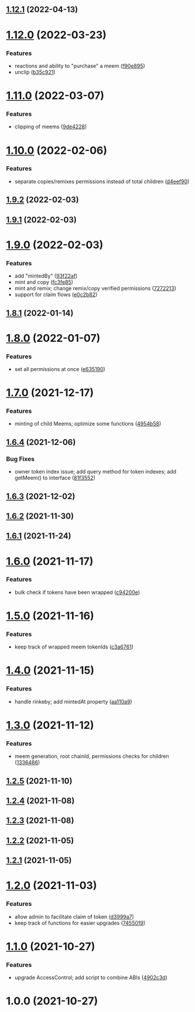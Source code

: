 ## [1.12.1](https://github.com/meemproject/meem-contracts/compare/v1.12.0...v1.12.1) (2022-04-13)

# [1.12.0](https://github.com/meemproject/meem-contracts/compare/v1.11.0...v1.12.0) (2022-03-23)


### Features

* reactions and ability to "purchase" a meem ([f90e895](https://github.com/meemproject/meem-contracts/commit/f90e895))
* unclip ([b35c921](https://github.com/meemproject/meem-contracts/commit/b35c921))

# [1.11.0](https://github.com/meemproject/meem-contracts/compare/v1.10.0...v1.11.0) (2022-03-07)


### Features

* clipping of meems ([9de4228](https://github.com/meemproject/meem-contracts/commit/9de4228))

# [1.10.0](https://github.com/meemproject/meem-contracts/compare/v1.9.2...v1.10.0) (2022-02-06)


### Features

* separate copies/remixes permissions instead of total children ([d4eef90](https://github.com/meemproject/meem-contracts/commit/d4eef90))

## [1.9.2](https://github.com/meemproject/meem-contracts/compare/v1.9.1...v1.9.2) (2022-02-03)

## [1.9.1](https://github.com/meemproject/meem-contracts/compare/v1.9.0...v1.9.1) (2022-02-03)

# [1.9.0](https://github.com/meemproject/meem-contracts/compare/v1.8.1...v1.9.0) (2022-02-03)


### Features

* add "mintedBy" ([93f22af](https://github.com/meemproject/meem-contracts/commit/93f22af))
* mint and copy ([fc3fe85](https://github.com/meemproject/meem-contracts/commit/fc3fe85))
* mint and remix; change remix/copy verified permissions ([7272213](https://github.com/meemproject/meem-contracts/commit/7272213))
* support for claim flows ([e0c2b82](https://github.com/meemproject/meem-contracts/commit/e0c2b82))

## [1.8.1](https://github.com/meemproject/meem-contracts/compare/v1.8.0...v1.8.1) (2022-01-14)

# [1.8.0](https://github.com/meemproject/meem-contracts/compare/v1.7.0...v1.8.0) (2022-01-07)


### Features

* set all permissions at once ([e635190](https://github.com/meemproject/meem-contracts/commit/e635190))

# [1.7.0](https://github.com/meemproject/meem-contracts/compare/v1.6.4...v1.7.0) (2021-12-17)


### Features

* minting of child Meems; optimize some functions ([4954b58](https://github.com/meemproject/meem-contracts/commit/4954b58))

## [1.6.4](https://github.com/meemproject/meem-contracts/compare/v1.6.3...v1.6.4) (2021-12-06)


### Bug Fixes

* owner token index issue; add query method for token indexes; add getMeem() to interface ([81f3552](https://github.com/meemproject/meem-contracts/commit/81f3552))

## [1.6.3](https://github.com/meemproject/meem-contracts/compare/v1.6.2...v1.6.3) (2021-12-02)

## [1.6.2](https://github.com/meemproject/meem-contracts/compare/v1.6.1...v1.6.2) (2021-11-30)

## [1.6.1](https://github.com/meemproject/meem-contracts/compare/v1.6.0...v1.6.1) (2021-11-24)

# [1.6.0](https://github.com/meemproject/meem-contracts/compare/v1.5.0...v1.6.0) (2021-11-17)


### Features

* bulk check if tokens have been wrapped ([c94200e](https://github.com/meemproject/meem-contracts/commit/c94200e))

# [1.5.0](https://github.com/meemproject/meem-contracts/compare/v1.4.0...v1.5.0) (2021-11-16)


### Features

* keep track of wrapped meem tokenIds ([c3a6761](https://github.com/meemproject/meem-contracts/commit/c3a6761))

# [1.4.0](https://github.com/meemproject/meem-contracts/compare/v1.3.0...v1.4.0) (2021-11-15)


### Features

* handle rinkeby; add mintedAt property ([aa110a9](https://github.com/meemproject/meem-contracts/commit/aa110a9))

# [1.3.0](https://github.com/meemproject/meem-contracts/compare/v1.2.5...v1.3.0) (2021-11-12)


### Features

* meem generation, root chainId, permissions checks for children ([1336486](https://github.com/meemproject/meem-contracts/commit/1336486))

## [1.2.5](https://github.com/meemproject/meem-contracts/compare/v1.2.4...v1.2.5) (2021-11-10)

## [1.2.4](https://github.com/meemproject/meem-contracts/compare/v1.2.3...v1.2.4) (2021-11-08)

## [1.2.3](https://github.com/meemproject/meem-contracts/compare/v1.2.2...v1.2.3) (2021-11-08)

## [1.2.2](https://github.com/meemproject/meem-contracts/compare/v1.2.1...v1.2.2) (2021-11-05)

## [1.2.1](https://github.com/meemproject/meem-contracts/compare/v1.2.0...v1.2.1) (2021-11-05)

# [1.2.0](https://github.com/meemproject/meem-contracts/compare/v1.1.0...v1.2.0) (2021-11-03)


### Features

* allow admin to facilitate claim of token ([d3999a7](https://github.com/meemproject/meem-contracts/commit/d3999a7))
* keep track of functions for easier upgrades ([7455019](https://github.com/meemproject/meem-contracts/commit/7455019))

# [1.1.0](https://github.com/meemproject/minty-nft/compare/v1.0.0...v1.1.0) (2021-10-27)


### Features

* upgrade AccessControl; add script to combine ABIs ([4902c3d](https://github.com/meemproject/minty-nft/commit/4902c3d))

# 1.0.0 (2021-10-27)
